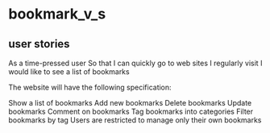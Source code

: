 # bookmark_v_s
## user stories
As a time-pressed user
So that I can quickly go to web sites I regularly visit
I would like to see a list of bookmarks

The website will have the following specification:

Show a list of bookmarks
Add new bookmarks
Delete bookmarks
Update bookmarks
Comment on bookmarks
Tag bookmarks into categories
Filter bookmarks by tag
Users are restricted to manage only their own bookmarks
